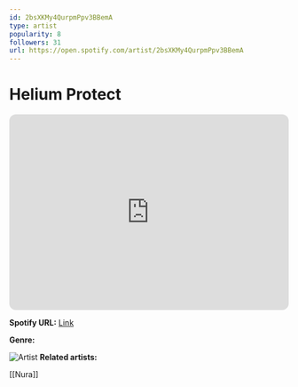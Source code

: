 ```yaml
---
id: 2bsXKMy4QurpmPpv3BBemA
type: artist
popularity: 8
followers: 31
url: https://open.spotify.com/artist/2bsXKMy4QurpmPpv3BBemA
---
```

# Helium Protect

<iframe style="border-radius:12px" src="https://open.spotify.com/embed/artist/2bsXKMy4QurpmPpv3BBemA" width="100%" height="352" frameBorder="0" allowfullscreen="" allow="autoplay; clipboard-write; encrypted-media; fullscreen; picture-in-picture" loading="lazy"></iframe>

**Spotify URL:** [Link](https://open.spotify.com/artist/2bsXKMy4QurpmPpv3BBemA)

**Genre:** 

![Artist](https://i.scdn.co/image/ab67616d0000b2739ae5b4d129f7db308d60ffa8)
**Related artists:**

[[Nura]]
